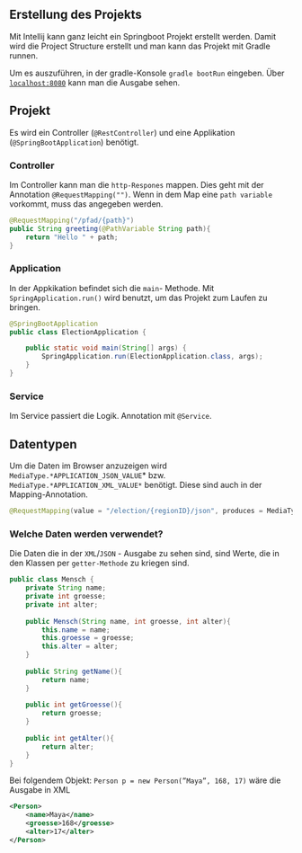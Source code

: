 ## Erstellung des Projekts

Mit Intellij kann ganz leicht ein Springboot Projekt erstellt werden. Damit wird die Project Structure erstellt und man kann das Projekt mit Gradle runnen. 

Um es auszuführen, in der gradle-Konsole `gradle bootRun` eingeben. Über [`localhost:8080`](http://localhost:8080) kann man die Ausgabe sehen. 

## Projekt

Es wird ein Controller (`@RestController`) und eine Applikation (`@SpringBootApplication`) benötigt. 

### Controller

Im Controller kann man die `http-Respones` mappen. Dies geht mit der Annotation `@RequestMapping("")`. Wenn in dem Map eine `path variable` vorkommt, muss das angegeben werden. 

```java
@RequestMapping("/pfad/{path}")
public String greeting(@PathVariable String path){
	return "Hello " + path;
}
```

### Application

In der Appkikation befindet sich die `main`- Methode. Mit `SpringApplication.run()`  wird benutzt, um das Projekt zum Laufen zu bringen. 

```java
@SpringBootApplication
public class ElectionApplication {

    public static void main(String[] args) {
        SpringApplication.run(ElectionApplication.class, args);
    }
}
```

### Service

Im Service passiert die Logik. Annotation mit `@Service`.

## Datentypen

Um die Daten im Browser anzuzeigen wird `MediaType.*APPLICATION_JSON_VALUE`* bzw. `MediaType.*APPLICATION_XML_VALUE*` benötigt.  Diese sind auch in der Mapping-Annotation. 

```java
@RequestMapping(value = "/election/{regionID}/json", produces = MediaType.APPLICATION_JSON_VALUE)
```

### Welche Daten werden verwendet?

Die Daten die in der `XML`/`JSON` - Ausgabe zu sehen sind, sind Werte, die in den Klassen per `getter-Methode` zu kriegen sind. 

```java
public class Mensch {
	private String name;
	private int groesse;
	private int alter;
	
	public Mensch(String name, int groesse, int alter){
		this.name = name;
		this.groesse = groesse;
		this.alter = alter;
	}
	
	public String getName(){
		return name;
	}
	
	public int getGroesse(){
		return groesse;
	}	
	
	public int getAlter(){
		return alter;
	}
}
```

Bei folgendem Objekt: `Person p = new Person(”Maya”, 168, 17)` wäre die Ausgabe in XML

```xml
<Person>
	<name>Maya</name>
	<groesse>168</groesse>
	<alter>17</alter>
</Person>
```

